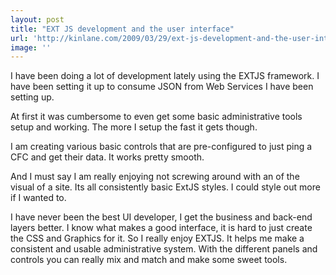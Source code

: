 ```yaml
---
layout: post
title: "EXT JS development and the user interface"
url: 'http://kinlane.com/2009/03/29/ext-js-development-and-the-user-interface/'
image: ''
---
```


I have been doing a lot of development lately using the EXTJS framework. I have been setting it up to consume JSON from Web Services I have been setting up.

At first it was cumbersome to even get some basic administrative tools setup and working. The more I setup the fast it gets though.

I am creating various basic controls that are pre-configured to just ping a CFC and get their data. It works pretty smooth.

And I must say I am really enjoying not screwing around with an of the visual of a site. Its all consistently basic ExtJS styles. I could style out more if I wanted to.

I have never been the best UI developer, I get the business and back-end layers better. I know what makes a good interface, it is hard to just create the CSS and Graphics for it. So I really enjoy EXTJS. It helps me make a consistent and usable administrative system. With the different panels and controls you can really mix and match and make some sweet tools.